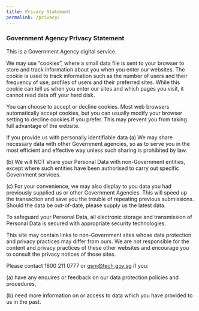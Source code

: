 ```yaml
---
title: Privacy Statement
permalink: /privacy/
---
```

### **Government Agency Privacy Statement**


This is a Government Agency digital service.

We may use “cookies”, where a small data file is sent to your browser to store and track information about you when you enter our websites. The cookie is used to track information such as the number of users and their frequency of use, profiles of users and their preferred sites. While this cookie can tell us when you enter our sites and which pages you visit, it cannot read data off your hard disk.

You can choose to accept or decline cookies. Most web browsers automatically accept cookies, but you can usually modify your browser setting to decline cookies if you prefer. This may prevent you from taking full advantage of the website.

If you provide us with personally identifiable data
(a) We may share necessary data with other Government agencies, so as to serve you in the most efficient and effective way unless such sharing is prohibited by law.<br>

(b) We will NOT share your Personal Data with non-Government entities, except where such entities have been authorised to carry out specific Government services.<br>

(c) For your convenience, we may also display to you data you had previously supplied us or other Government Agencies. This will speed up the transaction and save you the trouble of repeating previous submissions. Should the data be out-of-date, please supply us the latest data.<br>

To safeguard your Personal Data, all electronic storage and transmission of Personal Data is secured with appropriate security technologies.

This site may contain links to non-Government sites whose data protection and privacy practices may differ from ours. We are not responsible for the content and privacy practices of these other websites and encourage you to consult the privacy notices of those sites.

Please contact 1800 211 0777 or qsm@tech.gov.sg if you:<br>

(a) have any enquires or feedback on our data protection policies and procedures,<br>

(b) need more information on or access to data which you have provided to us in the past.